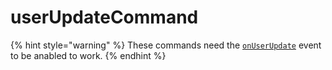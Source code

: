# userUpdateCommand

{% hint style="warning" %}
 These commands need the [`onUserUpdate`](../guides/client-events.md) event to be anabled to work.
{% endhint %}

